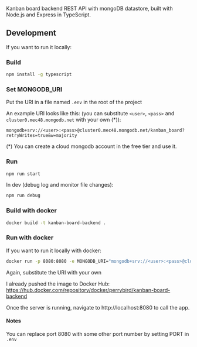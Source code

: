 Kanban board backend REST API with mongoDB datastore, built with Node.js and Express in TypeScript.

## Development

If you want to run it locally:

### Build

```sh
npm install -g typescript
```

### Set MONGODB_URI

Put the URI in a file named `.env` in the root of the project

An example URI looks like this: (you can substitute `<user>`, `<pass>` and `cluster0.mec48.mongodb.net` with your own (*)):

`mongodb+srv://<user>:<pass>@cluster0.mec48.mongodb.net/kanban_board?retryWrites=true&w=majority`

(*) You can create a cloud mongodb account in the free tier and use it.

### Run

```sh
npm run start
```

In dev (debug log and monitor file changes):

```sh
npm run debug
```

### Build with docker

```sh
docker build -t kanban-board-backend .
```

### Run with docker

If you want to run it locally with docker:

```sh
docker run -p 8080:8080 -e MONGODB_URI="mongodb+srv://<user>:<pass>@cluster0.mec48.mongodb.net/kanban_board?retryWrites=true&w=majority" kanban-board-backend
```
Again, substitute the URI with your own

I already pushed the image to Docker Hub:
https://hub.docker.com/repository/docker/perrybird/kanban-board-backend


Once the server is running, navigate to http://localhost:8080 to call the app.

#### Notes
You can replace port 8080 with some other port number by setting PORT in `.env`
